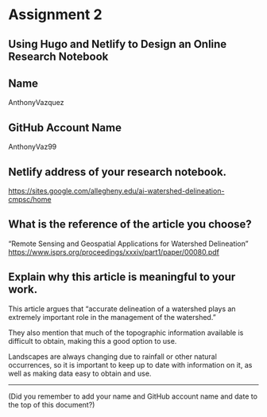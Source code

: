 # Assignment 2
## Using Hugo and Netlify to Design an Online Research Notebook

## Name
AnthonyVazquez

## GitHub Account Name

AnthonyVaz99

## Netlify address of your research notebook.

https://sites.google.com/allegheny.edu/ai-watershed-delineation-cmpsc/home

## What is the reference of the article you choose?

“Remote Sensing and Geospatial Applications for Watershed Delineation”
https://www.isprs.org/proceedings/xxxiv/part1/paper/00080.pdf

## Explain why this article is meaningful to your work.

This article argues that “accurate delineation of a watershed plays
an extremely important role in the management of the watershed.”

They also mention that much of the topographic information available
is difficult to obtain, making this a good option to use.

Landscapes are always changing due to rainfall or other natural
occurrences, so it is important to keep up to date with information
on it, as well as making data easy to obtain and use.

---

(Did you remember to add your name and GitHub account name and date to the top of this document?)

